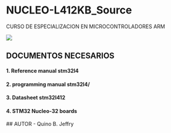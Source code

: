 # NUCLEO-L412KB_Source
 CURSO DE ESPECIALIZACION EN MICROCONTROLADORES ARM

<img src="https://www.st.com/bin/ecommerce/api/image.PF266995.en.feature-description-include-personalized-no-cpn-medium.jpg">

<h2> DOCUMENTOS NECESARIOS</h2>
<h4>1. Reference manual stm32l4</h4>
<div align="center">
  <a href="https://www.st.com/resource/en/reference_manual/dm00151940-stm32l41xxx42xxx43xxx44xxx45xxx46xxx-advanced-armbased-32bit-mcus-stmicroelectronics.pdf"></a>
</div>
<h4>2. programming manual stm32l4/<h4>
<div align="center">
  <a href="https://www.st.com/resource/en/programming_manual/dm00046982-stm32-cortex-m4-mcus-and-mpus-programming-manual-stmicroelectronics.pdf"></a>
</div>
 <h4>3. Datasheet stm32l412</h4>
<div align="center">
  <a href="https://www.st.com/resource/en/datasheet/stm32l412c8.pdf"></a>
</div>
  
 <h4>4. STM32 Nucleo-32 boards</h4>
<div align="center">
  <a href="https://www.st.com/resource/en/user_manual/dm00231744-stm32-nucleo32-boards-mb1180-stmicroelectronics.pdf"></a>
</div>
## AUTOR
- Quino B. Jeffry
